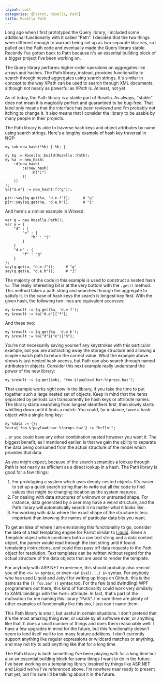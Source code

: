 ```yaml
---
layout: post
categories: [Parrot, Rosella, Path]
title: Rosella Path
---
```


Long ago when I first prototyped the Query library, I included some additional
functionality with it called "Path". I decided that the two things were
different enough to warrant being set up as two separate libraries, so I
pulled out the Path code and eventually made the Query library stable.
Recently I've gotten back to Path because it's an essential building block of
a bigger project I've been working on.

The Query library performs higher-order operatons on aggregates like arrays
and hashes. The Path library, instead, provides functionality to search
through nested aggregates using search strings. It's similar in concept to
the way XPath can be used to search through XML documents, although not nearly
as powerful as XPath is. At least, not yet.

As of today, the Path library is a stable part of Rosella. As always, "stable"
does not mean it is magically perfect and guaranteed to be bug-free. That
label only means that the interface has been reviewed and I'm probably not
itching to change it. It also means that I consider the library to be usable
by many people in their projects.

The Path library is able to traverse hash keys and object attributes by name
using search strings. Here's a lengthy example of hash key traversal in NQP:

    my sub new_hash(*%h) { %h; }

    my $q := Rosella::build(Rosella::Path);
    my %a := new_hash(
        :d(new_hash(
            :e(new_hash(
                :h("i")
            ))
        ))
    );
    %a{"d.e"} := new_hash(:f("g"));

    pir::say($q.get(%a, 'd.e.f'));      # "g"
    pir::say($q.get(%a, 'd.e.h'));      # "i"

And here's a similar example in Winxed:

    var q = new Rosella.Path();
    var a = {
        "d" : {
            "e" : {
                "h" : "i"
            }
        }
        "d.e" : {
            "f" : "g"
        }
    };
    say(q.get(a, "d.e.f"));     # "g"
    say(q.get(a, "d.e.h"));     # "i"

The majority of the code in this example is used to construct a nested hash
`%a`. The really interesting bit is at the very bottom with the `.get()`
method. This method takes a path string and searches through the aggregate
to satisfy it. In the case of hash keys the search is longest-key first.
With the given hash, the following two lines are equivalent accesses:

    my $result := $q.get(%a, 'd.e.f');
    my $result := %a{"d.e"}{"f"};

And these two:

    my $result := $q.get(%a, 'd.e.h');
    my $result := %a{"d"}{"e"}{"h"};

You're not necessarily saving yourself any keystrokes with this particular
example, but you are abstracting away the storage structure and allowing a
simple search path to return the correct value. What the example above shows
is just nested hash access, but Path can also search through named attributes
in objects. Consider this next example really understand the power of the new
library:

    my $result := $q.get($obj, 'foo.$!payload.bar.%!props.baz');

That example works *right now* in the library, if you take the time to
put together such a large nested set of objects. Keep in mind that the items
separated by periods can transparently be hash keys or attribute names. The
library starts searching from longest identifiers first, then slowly starts
whittling down until it finds a match. You could, for instance, have a hash
object with a single long key:

    my %data := {};
    %data{'foo.$!payload.bar.%!props.baz'} := "hello!";

...or you could have any other combination nested however you want it. The
biggest benefit, as I mentioned earlier, is that we gain the ability to
separate the data being consumed from the actual structure of the model which
provides that data.

As you might expect, because of the search semantics a lookup through Path is
not nearly as efficient as a direct lookup in a hash. The Path library is good
for a few things:

1. For prototyping a system which uses deeply-nested objects. It's easier to
   set up a quick search string than to write out all the code to find values
   that might be changing location as the system matures.
2. For dealing with data structures of unknown or untrusted shape. For
   instance, data generated by a user may have a weird structure, and the Path
   library will automatically search it no matter what it looks like.
3. For working with data where the exact shape of the structure is less
   important than knowing the names of particular data bits you want.

To get an idea of where I am envisioning this functionality to go, consider
the idea of a text templating engine for Parrot similar to [Liquid][]. Given a
Template object which combines both a raw text string and a data context
object, the parser would read through the text string until it found
templating instructions, and could then pass off data requests to the Path
object for resolution. Text templates can be written without regard for the
actual structure of the data objects that are used to render the template.

For anybody with ASP.NET experience, this should probably also remind you of
the `<%= %>` syntax, or even `<$# Eval(...) $>` syntax. For anybody who has
used Liquid and Jekyll for writing up blogs on Github, this is the same as the
`{{ foo.bar }}` syntax too. For the few (and dwindling) WPF programmers out
there, this kind of functionality could work very similarly to XAML bindings
with the `Path=` attribute. In fact, that's part of the motivation for me
naming this library "Path". I'm sure there are plenty of other examples of
functionality like this too, I just can't name them.

[Liquid]: http://www.liquidmarkup.org/

This Path library is small, but useful in certain situations. I don't pretend
that it's the most amazing thing ever, or usable by all software ever, or
anything like that. It does a small number of things and does them reasonably
well. I have a few upgrades in mind for the future, but this functionality
doesn't seem to lend itself well to too many feature additions. I don't
currently support anything like regular expressions or wildcard matches or
anything, and may not try to add anything like that for a long time.

The Path library is both something I've been playing with for a long time but
also an essential building block for some things I want to do in the future.
I've been working on a templating library inspired by things like ASP.NET and
Liquid we've I've referenced above. I'm nowhere near ready to present that
yet, but I'm sure I'll be talking about it in the future.
